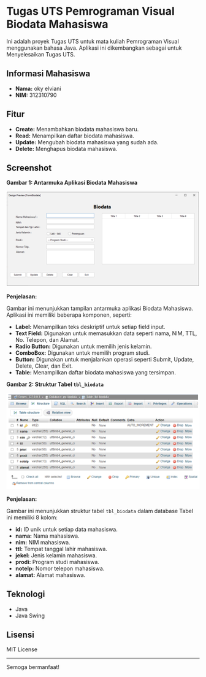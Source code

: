 # Tugas UTS Pemrograman Visual Biodata Mahasiswa 
Ini adalah proyek Tugas UTS untuk mata kuliah Pemrograman Visual menggunakan bahasa Java. Aplikasi ini dikembangkan sebagai untuk Menyelesaikan Tugas UTS.


## Informasi Mahasiswa

- **Nama:** oky elviani
- **NIM:**  312310790

## Fitur

- **Create:** Menambahkan biodata mahasiswa baru.
- **Read:** Menampilkan daftar biodata mahasiswa.
- **Update:** Mengubah biodata mahasiswa yang sudah ada.
- **Delete:** Menghapus biodata mahasiswa.

## Screenshot

**Gambar 1: Antarmuka Aplikasi Biodata Mahasiswa**

![Antarmuka Aplikasi Biodata Mahasiswa](img/biodata.PNG)

**Penjelasan:**

Gambar ini menunjukkan tampilan antarmuka aplikasi Biodata Mahasiswa. Aplikasi ini memiliki beberapa komponen, seperti:

- **Label:** Menampilkan teks deskriptif untuk setiap field input.
- **Text Field:** Digunakan untuk memasukkan data seperti nama, NIM, TTL, No. Telepon, dan Alamat.
- **Radio Button:** Digunakan untuk memilih jenis kelamin.
- **ComboBox:** Digunakan untuk memilih program studi.
- **Button:** Digunakan untuk menjalankan operasi seperti Submit, Update, Delete, Clear, dan Exit.
- **Table:** Menampilkan daftar biodata mahasiswa yang tersimpan.

**Gambar 2: Struktur Tabel `tbl_biodata`**

![Struktur Tabel tbl_biodata](img/tabel.PNG)

**Penjelasan:**

Gambar ini menunjukkan struktur tabel `tbl_biodata` dalam database Tabel ini memiliki 8 kolom:

- **id:** ID unik untuk setiap data mahasiswa.
- **nama:** Nama mahasiswa.
- **nim:** NIM mahasiswa.
- **ttl:** Tempat tanggal lahir mahasiswa.
- **jekel:** Jenis kelamin mahasiswa.
- **prodi:** Program studi mahasiswa.
- **notelp:** Nomor telepon mahasiswa.
- **alamat:** Alamat mahasiswa. 

## Teknologi

- Java
- Java Swing

## Lisensi

MIT License

---

Semoga bermanfaat!